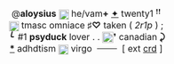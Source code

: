 <div style="text-align:center"><span style="font-size:12pt">@​<b>aloysius</b>&nbsp;<img alt="" height="19" src="https://64.media.tumblr.com/tumblr_lvpa043oOS1r1bw1m.gif" style="height:auto; vertical-align:middle; width:18px" width="19" /> he/vam<b>+</b> <u>✦</u>&nbsp;twenty1&nbsp;<b>ꜝꜝ</b><br />
<img alt="" height="20" src="https://i11.photobucket.com/albums/a168/evelynregly/mini_gifs/mini_gifs180.gif" style="height:auto; vertical-align:middle; width:18px" width="20" />&nbsp;tmasc omniace </span><span style="font-family:georgia; font-size:16px; text-align:center">♯</span><span style="font-size:12pt"><b>♡</b>&nbsp;taken ( <i>2r1p</i> ) ;<br />
<i><b>╰</b></i>&nbsp; #1&nbsp;<b>psyduck</b> lover&nbsp;. . <img alt="" height="20" src="https://i122.photobucket.com/albums/o260/mhilka/minigifs/11567.gif" style="height:auto; vertical-align:middle; width:20px" width="20" />❜&nbsp;canadian&nbsp;<b>⤸</b></span><br />
<span style="font-size:16px; text-align:center"><b><u>*</u></b>&nbsp;</span><span style="font-size:12pt">adhdtism&nbsp;<img alt="" height="16" src="https://i12.photobucket.com/albums/a213/superkate_2468/favicon-2ico.gif" style="height:auto; vertical-align:middle; width:18px" width="16" /> virgo&nbsp;<i>&nbsp;</i><s>&nbsp; &nbsp; &nbsp; &nbsp;&nbsp;</s>&nbsp; [ ext <a href="https://www.quotev.com/kleenexbox">crd</a>&nbsp;]</span></div>
